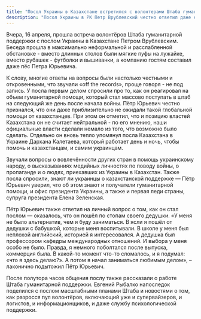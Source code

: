 ```yaml
---
title: "Посол Украины в Казахстане встретился с волонтерами Штаба гуманитарной поддержки"
description: "Посол Украины в РК Петр Врублевский честно ответил даже на самые острые вопросы волонтеров и рассказал, что из всех стран Центральной Азии Казахстан оказал самый большой объем помощи украинскому народу."
---
```


Вчера, 16 апреля, прошла встреча волонтёров Штаба гуманитарной поддержки с послом Украины в Казахстане Петром Врублевским. Беседа прошла в максимально неформальной и расслабленной обстановке - вместо длинных столов были мягкие пуфы на лужайке, вместо рубашек - футболки и вышиванки, а компанию гостям составил даже пёс Петра Юрьевича.

К слову, многие ответы на вопросы были настолько честными и откровенными, что звучали «off the records», проще говоря - не под запись. У посла первым делом спросили про то, как он реагировал на объем гуманитарной помощи, который стал массово поступать в штаб на следующий же день после начала войны. Пётр Юрьевич честно признался, что они даже приблизительно не ожидали такой глобальной помощи от казахстанцев. При этом он отметил, что и позицию властей Казахстана он не считает нейтральной - по его мнению, наши официальные власти сделали немало из того, что возможно было сделать. Отдельно он вновь тепло упомянул посла Казахстана в Украине Дархана Калетаева, который работает день и ночь, чтобы помочь и казахстанцам, и самим украинцам.

Звучали вопросы о вовлечённости других стран в помощь украинскому народу, о высказываниях медийных личностях по поводу войны, о пропаганде и о людях, приехавших из Украины в Казахстан. Также посла спросили, знают ли украинцы о казахстанской поддержке — Пётр Юрьевич уверил, что об этом знают и получатели гуманитарной помощи, и офис президента Украины, а также и первая леди страны, супруга президента Елена Зеленская.

Пётр Юрьевич также ответил на личный вопрос о том, как он стал послом — оказалось, что он пошёл по стопам своего дедушки. 
«У меня не было альтернатив, чем я буду заниматься. В ясли я пошёл от дедушки с бабушкой, которые меня воспитывали. В школе у меня был неплохой английский, историей я интересовался. А дедушка был профессором кафедры международных отношений. И выбора у меня особо не было. Правда, я немного поболтался после выпуска, коммерция была. В какой-то момент что-то сломалось, и я подумал: «что я здесь делаю?». А потом я начал заниматься любимым делом», – лаконично подытожил Пётр Юрьевич.

После полутора часов общения послу также рассказали о работе Штаба гуманитарной поддержки. Евгений Рыбалко напоследок поделился с послом масштабными планами Штаба и новостями о том, как разросся пул волонтёров, включающий уже и супервайзеров, и логистов, и информационщиков, и даже службу психологической поддержки.